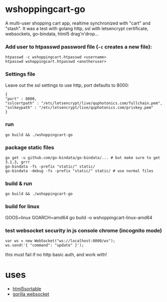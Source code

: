 # wshoppingcart-go

A multi-user shopping cart app, realtime synchronized with "cart" and "stash".
It was a test with golang http, ssl with letsencrypt certificate, websockets, go-bindata, html5 drag'n'drop... 

### Add user to htpasswd password file (`-c` creates a new file):

```
htpasswd -c wshoppingcart.htpasswd <username>
htpasswd wshoppingcart.htpasswd <anotheruser>
```

### Settings file
Leave out the ssl settings to use http, port defaults to 8000:
```
{
"port" : 8000,
"sslcertpath" : "/etc/letsencrypt/live/quphotonics.com/fullchain.pem",
"sslkeypath" : "/etc/letsencrypt/live/quphotonics.com/privkey.pem"
}
```

### run
```
go build && ./wshoppingcart-go
```


### package static files
```
go get -u github.com/go-bindata/go-bindata/... # but make sure to get 3.1.3, grrr
go-bindata -fs -prefix "static/" static/
go-bindata -debug -fs -prefix "static/" static/ # use normal files
```

### build & run
```
go build && ./wshoppingcart-go
```

### build for linux
GOOS=linux GOARCH=amd64 go build -o wshoppingcart-linux-amd64


### test websocket security in js console chrome (incognito mode)
```
var ws = new WebSocket("ws://localhost:8000/ws");
ws.send('{ "command": "update" }');
```
this must fail if no http basic auth, and work with!

# uses

* [html5sortable](http://lukasoppermann.github.io/html5sortable/index.html)
* [gorilla websocket](github.com/gorilla/websocket)
